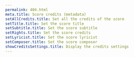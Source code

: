```yaml
---
permalink: 404.html
meta.title: Score credits (metadata)
setAllCredits.title: Set all the credits of the score
setTitle.title: Set the score title
setSubtitle.title: Set the score subtitle
setRights.title: Set the score credits
setLyricist.title: Set the score lyricist
setComposer.title: Set the score composer
showCreditsSettings.title: Display the credits settings
---
```


